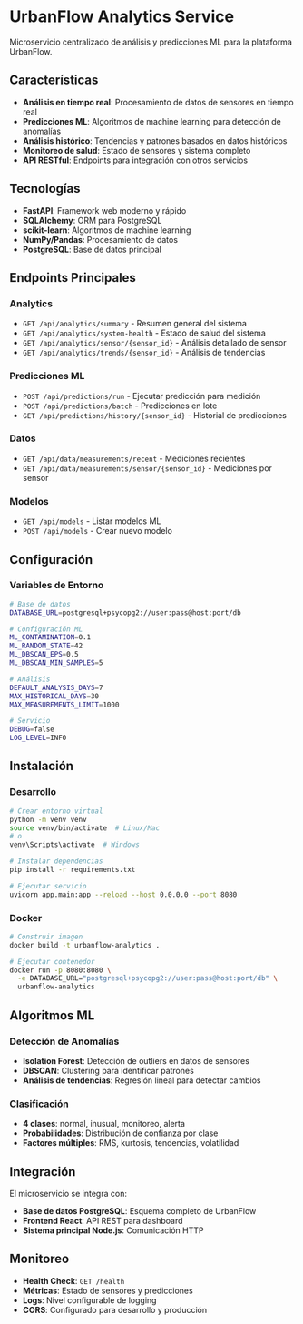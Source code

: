 # UrbanFlow Analytics Service

Microservicio centralizado de análisis y predicciones ML para la plataforma UrbanFlow.

## Características

- **Análisis en tiempo real**: Procesamiento de datos de sensores en tiempo real
- **Predicciones ML**: Algoritmos de machine learning para detección de anomalías
- **Análisis histórico**: Tendencias y patrones basados en datos históricos
- **Monitoreo de salud**: Estado de sensores y sistema completo
- **API RESTful**: Endpoints para integración con otros servicios

## Tecnologías

- **FastAPI**: Framework web moderno y rápido
- **SQLAlchemy**: ORM para PostgreSQL
- **scikit-learn**: Algoritmos de machine learning
- **NumPy/Pandas**: Procesamiento de datos
- **PostgreSQL**: Base de datos principal

## Endpoints Principales

### Analytics
- `GET /api/analytics/summary` - Resumen general del sistema
- `GET /api/analytics/system-health` - Estado de salud del sistema
- `GET /api/analytics/sensor/{sensor_id}` - Análisis detallado de sensor
- `GET /api/analytics/trends/{sensor_id}` - Análisis de tendencias

### Predicciones ML
- `POST /api/predictions/run` - Ejecutar predicción para medición
- `POST /api/predictions/batch` - Predicciones en lote
- `GET /api/predictions/history/{sensor_id}` - Historial de predicciones

### Datos
- `GET /api/data/measurements/recent` - Mediciones recientes
- `GET /api/data/measurements/sensor/{sensor_id}` - Mediciones por sensor

### Modelos
- `GET /api/models` - Listar modelos ML
- `POST /api/models` - Crear nuevo modelo

## Configuración

### Variables de Entorno

```bash
# Base de datos
DATABASE_URL=postgresql+psycopg2://user:pass@host:port/db

# Configuración ML
ML_CONTAMINATION=0.1
ML_RANDOM_STATE=42
ML_DBSCAN_EPS=0.5
ML_DBSCAN_MIN_SAMPLES=5

# Análisis
DEFAULT_ANALYSIS_DAYS=7
MAX_HISTORICAL_DAYS=30
MAX_MEASUREMENTS_LIMIT=1000

# Servicio
DEBUG=false
LOG_LEVEL=INFO
```

## Instalación

### Desarrollo

```bash
# Crear entorno virtual
python -m venv venv
source venv/bin/activate  # Linux/Mac
# o
venv\Scripts\activate  # Windows

# Instalar dependencias
pip install -r requirements.txt

# Ejecutar servicio
uvicorn app.main:app --reload --host 0.0.0.0 --port 8080
```

### Docker

```bash
# Construir imagen
docker build -t urbanflow-analytics .

# Ejecutar contenedor
docker run -p 8080:8080 \
  -e DATABASE_URL="postgresql+psycopg2://user:pass@host:port/db" \
  urbanflow-analytics
```

## Algoritmos ML

### Detección de Anomalías
- **Isolation Forest**: Detección de outliers en datos de sensores
- **DBSCAN**: Clustering para identificar patrones
- **Análisis de tendencias**: Regresión lineal para detectar cambios

### Clasificación
- **4 clases**: normal, inusual, monitoreo, alerta
- **Probabilidades**: Distribución de confianza por clase
- **Factores múltiples**: RMS, kurtosis, tendencias, volatilidad

## Integración

El microservicio se integra con:
- **Base de datos PostgreSQL**: Esquema completo de UrbanFlow
- **Frontend React**: API REST para dashboard
- **Sistema principal Node.js**: Comunicación HTTP

## Monitoreo

- **Health Check**: `GET /health`
- **Métricas**: Estado de sensores y predicciones
- **Logs**: Nivel configurable de logging
- **CORS**: Configurado para desarrollo y producción